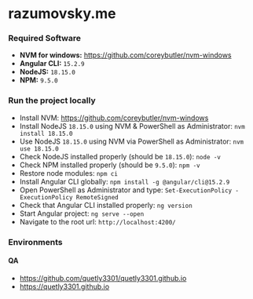 # razumovsky.me

### Required Software

- **NVM for windows:** https://github.com/coreybutler/nvm-windows
- **Angular CLI:** `15.2.9`
- **NodeJS:** `18.15.0`
- **NPM:** `9.5.0`

### Run the project locally

- Install NVM: https://github.com/coreybutler/nvm-windows
- Install NodeJS `18.15.0` using NVM & PowerShell as Administrator: `nvm install 18.15.0`
- Use NodeJS `18.15.0` using NVM via PowerShell as Administrator: `nvm use 18.15.0`
- Check NodeJS installed properly (should be `18.15.0`): `node -v`
- Check NPM installed properly (should be `9.5.0`): `npm -v`
- Restore node modules: `npm ci`
- Install Angular CLI globally: `npm install -g @angular/cli@15.2.9`
- Open PowerShell as Administrator and type: `Set-ExecutionPolicy -ExecutionPolicy RemoteSigned`
- Check that Angular CLI installed properly: `ng version`
- Start Angular project: `ng serve --open`
- Navigate to the root url: `http://localhost:4200/`

### Environments

#### QA

- https://github.com/quetly3301/quetly3301.github.io
- https://quetly3301.github.io
